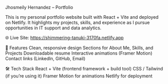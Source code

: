 Jhosmeily Hernandez – Portfolio

This is my personal portfolio website built with React + Vite and deployed on Netlify. It highlights my projects, skills, and experience as I pursue opportunities in IT support and data analytics.

🌐 Live Site: https://shimmering-tanuki-3170fa.netlify.app

🚀 Features
Clean, responsive design
Sections for About Me, Skills, and Projects
Downloadable resume
Interactive animations (Framer Motion)
Contact links (LinkedIn, GitHub, Email)

🛠 Tech Stack
React + Vite (frontend framework + build tool)
CSS / Tailwind (if you’re using it)
Framer Motion for animations
Netlify for deployment
